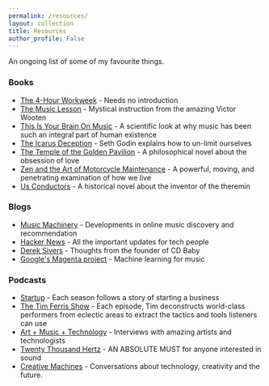 ```yaml
---
permalink: /resources/
layout: collection
title: Resources
author_profile: False
---
```


An ongoing list of some of my favourite things.

### Books
* [The 4-Hour Workweek](http://fourhourworkweek.com/) - Needs no introduction
* [The Music Lesson](http://themusiclesson.com/) - Mystical instruction from the amazing Victor Wooten
* [This Is Your Brain On Music](http://daniellevitin.com/publicpage/books/this-is-your-brain-on-music/) - A scientific look at why music has been such an integral part of human existence
* [The Icarus Deception](http://www.amazon.com/The-Icarus-Deception-High-Will/dp/1591846072) - Seth Godin explains how to un-limit ourselves
* [The Temple of the Golden Pavilion](http://www.amazon.com/Temple-Golden-Pavilion-Yukio-Mishima/dp/0679752706) - A philosophical novel about the obsession of love
* [Zen and the Art of Motorcycle Maintenance](http://www.amazon.ca/Zen-Art-Motorcycle-Maintenance-Inquiry/dp/0060589469) - A powerful, moving, and penetrating examination of how we live
* [Us Conductors](http://usconductors.byseanmichaels.com/) - A historical novel about the inventor of the theremin

### Blogs
* [Music Machinery](http://musicmachinery.com/) - Developments in online music discovery and recommendation
* [Hacker News](https://thehackernews.com/) - All the important updates for tech people
* [Derek Sivers](https://sivers.org/blog) - Thoughts from the founder of CD Baby
* [Google's Magenta project](https://magenta.tensorflow.org/blog/) - Machine learning for music

### Podcasts
* [Startup](https://gimletmedia.com/show/startup/) -  Each season follows a story of starting a business
* [The Tim Ferris Show](http://fourhourworkweek.com/podcast/) - Each episode, Tim deconstructs world-class performers from eclectic areas to extract the tactics and tools listeners can use
* [Art + Music + Technology](https://artmusictech.libsyn.com/) - Interviews with amazing artists and technologists
* [Twenty Thousand Hertz](https://www.20k.org/) - AN ABSOLUTE MUST for anyone interested in sound
* [Creative Machines](https://www.machinespodcast.com/) - Conversations about technology, creativity and the future.
